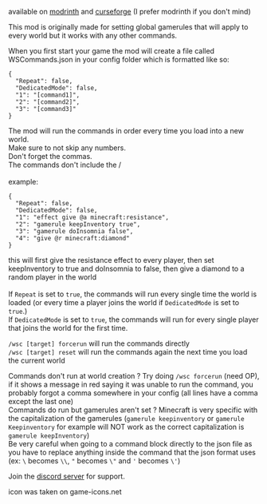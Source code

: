 available on [modrinth](https://modrinth.com/mod/world-start-commands-and-global-gamerules) and [curseforge](https://www.curseforge.com/minecraft/mc-mods/world-start-commands-and-global-gamerules) (I prefer modrinth if you don't mind)

This mod is originally made for setting global gamerules that will apply to every world but it works with any other commands.

When you first start your game the mod will create a file called WSCommands.json in your config folder which is formatted like so:  

```
{
  "Repeat": false,
  "DedicatedMode": false,
  "1": "[command1]",
  "2": "[command2]",
  "3": "[command3]"
}
```
The mod will run the commands in order every time you load into a new world.  
Make sure to not skip any numbers.  
Don't forget the commas.  
The commands don't include the /  
\
example:


```
{
  "Repeat": false,
  "DedicatedMode": false,
  "1": "effect give @a minecraft:resistance",
  "2": "gamerule keepInventory true",
  "3": "gamerule doInsomnia false",
  "4": "give @r minecraft:diamond"
}
```
this will first give the resistance effect to every player, then set keepInventory to true and doInsomnia to false, then give a diamond to a random player in the world  
\
If `Repeat` is set to `true`, the commands will run every single time the world is loaded (or every time a player joins the world if `DedicatedMode` is set to `true`.)  
If `DedicatedMode` is set to `true`, the commands will run for every single player that joins the world for the first time.

`/wsc [target] forcerun` will run the commands directly  
`/wsc [target] reset` will run the commands again the next time you load the current world  

Commands don't run at world creation ? Try doing `/wsc forcerun` (need OP), if it shows a message in red saying it was unable to run the command, you probably forgot a comma somewhere in your config (all lines have a comma except the last one)  
Commands do run but gamerules aren't set ? Minecraft is very specific with the capitalization of the gamerules (`gamerule keepinventory` or `gamerule Keepinventory` for example will NOT work as the correct capitalization is `gamerule keepInventory`)  
Be very careful when going to a command block directly to the json file as you have to replace anything inside the command that the json format uses (ex: `\` becomes `\\`, `"` becomes `\"` and `'` becomes `\'`)  

Join the [discord server](https://discord.gg/hxbh7UcxgJ) for support.

icon was taken on game-icons.net
